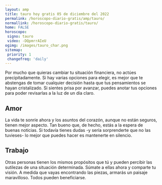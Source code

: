 ```yaml
---
layout: amp
title: tauro hoy gratis 05 de diciembre del 2022 
permalink: /horoscopo-diario-gratis/amp/tauro/
normallink: /horoscopo-diario-gratis/tauro/
home: FALSE
horoscopo:
 signo: tauro
 video: -DQpmrrAIeU
ogimg: /images/tauro_char.png
sitemap:
 priority: 1
 changefreq: 'daily'
---
```



Por mucho que quieras cambiar tu situación financiera, no actúes precipitadamente. Si hay varias opciones para elegir, es mejor que te abstengas de tomar cualquier decisión hasta que tus pensamientos se hayan cristalizado. Si sientes prisa por avanzar, puedes anotar tus opciones para poder revisarlas a la luz de un día claro.

## Amor

La vida te sonríe ahora y los asuntos del corazón, aunque no están seguros, tienen mejor aspecto. Tan bueno que, de hecho, estás a la espera de buenas noticias. Si todavía tienes dudas -y sería sorprenderte que no las tuvieses- lo mejor que puedes hacer es mantenerte en silencio.

## Trabajo

Otras personas tienen los mismos propósitos que tú y pueden percibir las sutilezas de una situación determinada. Súmate a ellas ahora y comparte tu visión. A medida que vayas encontrando las piezas, armarás un paisaje maravilloso. Todos pueden beneficiarse.